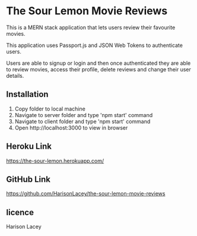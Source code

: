 # The Sour Lemon Movie Reviews

This is a MERN stack application that lets users review their favourite movies.

This application uses Passport.js and JSON Web Tokens to authenticate users.

Users are able to signup or login and then once authenticated they are able to review movies, access their profile, delete reviews and change their user details. 

## Installation

1. Copy folder to local machine
2. Navigate to server folder and type 'npm start' command
3. Navigate to client folder and type 'npm start' command
4. Open http://localhost:3000 to view in browser

## Heroku Link

https://the-sour-lemon.herokuapp.com/

## GitHub Link

https://github.com/HarisonLacey/the-sour-lemon-movie-reviews

## licence

Harison Lacey
